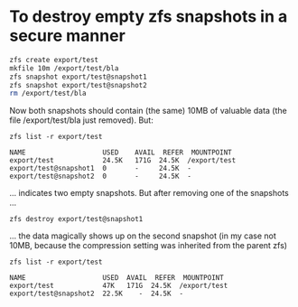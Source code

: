 # To destroy empty zfs snapshots in a secure manner

```sh
zfs create export/test
mkfile 10m /export/test/bla
zfs snapshot export/test@snapshot1
zfs snapshot export/test@snapshot2
rm /export/test/bla
```

Now both snapshots should contain (the same) 10MB of valuable data (the
file /export/test/bla just removed). But:


`zfs list -r export/test`

```
NAME                   USED    AVAIL  REFER  MOUNTPOINT
export/test            24.5K   171G  24.5K  /export/test
export/test@snapshot1  0       -     24.5K  -
export/test@snapshot2  0       -     24.5K  -
```

... indicates two empty snapshots. But after removing one of the
snapshots ...

`zfs destroy export/test@snapshot1`

... the data magically shows up on the second snapshot (in my case not
10MB, because the compression setting was inherited from the parent zfs)

`zfs list -r export/test`

```
NAME                   USED  AVAIL  REFER  MOUNTPOINT
export/test            47K   171G  24.5K  /export/test
export/test@snapshot2  22.5K    -  24.5K  -
```
